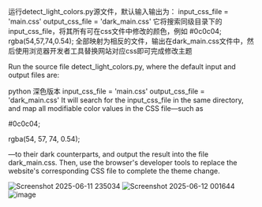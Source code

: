 运行detect_light_colors.py源文件，默认输入输出为：
    input_css_file = 'main.css'
    output_css_file = 'dark_main.css'
它将搜索同级目录下的input_css_file，将其所有可在css文件中修改的颜色，例如
#0c0c04;
rgba(54,57,74,0.54);
全部映射为相反的文件，输出在dark_main.css文件中，然后使用浏览器开发者工具替换网站对应css即可完成修改主题

Run the source file detect_light_colors.py, where the default input and output files are:

python
深色版本
input_css_file = 'main.css'
output_css_file = 'dark_main.css'
It will search for the input_css_file in the same directory, and map all modifiable color values in the CSS file—such as

#0c0c04;

rgba(54, 57, 74, 0.54);

—to their dark counterparts, and output the result into the file dark_main.css. Then, use the browser's developer tools to replace the website's corresponding CSS file to complete the theme change.

![Screenshot 2025-06-11 235034](https://github.com/user-attachments/assets/c1159c41-9adc-45f5-b0e1-7c71f81f71bc)
![Screenshot 2025-06-12 001644](https://github.com/user-attachments/assets/82d4ec31-9345-4e98-9652-f9981109d7aa)
![image](https://github.com/user-attachments/assets/b3bd1cf7-f7fc-485e-be4a-f5eb1885fe3b)
